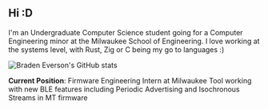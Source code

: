 ## Hi :D
I'm an Undergraduate Computer Science student going for a Computer Engineering minor at the Milwaukee School of Engineering. I love working at the systems level, with Rust, Zig or C being my go to languages :)

![Braden Everson's GitHub stats](https://github-readme-stats.vercel.app/api?username=BradenEverson&theme=monokai)

**Current Position**: Firmware Engineering Intern at Milwaukee Tool working with new BLE features including Periodic Advertising and Isochronous Streams in MT firmware
